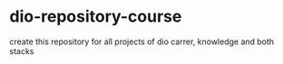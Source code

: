 # dio-repository-course
create this repository for all projects of dio carrer, knowledge and both stacks
